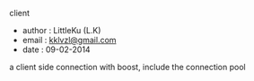 client

 * author	: LittleKu (L.K)
 * email	: kklvzl@gmail.com
 * date		: 09-02-2014


a client side connection with boost, include the connection pool
